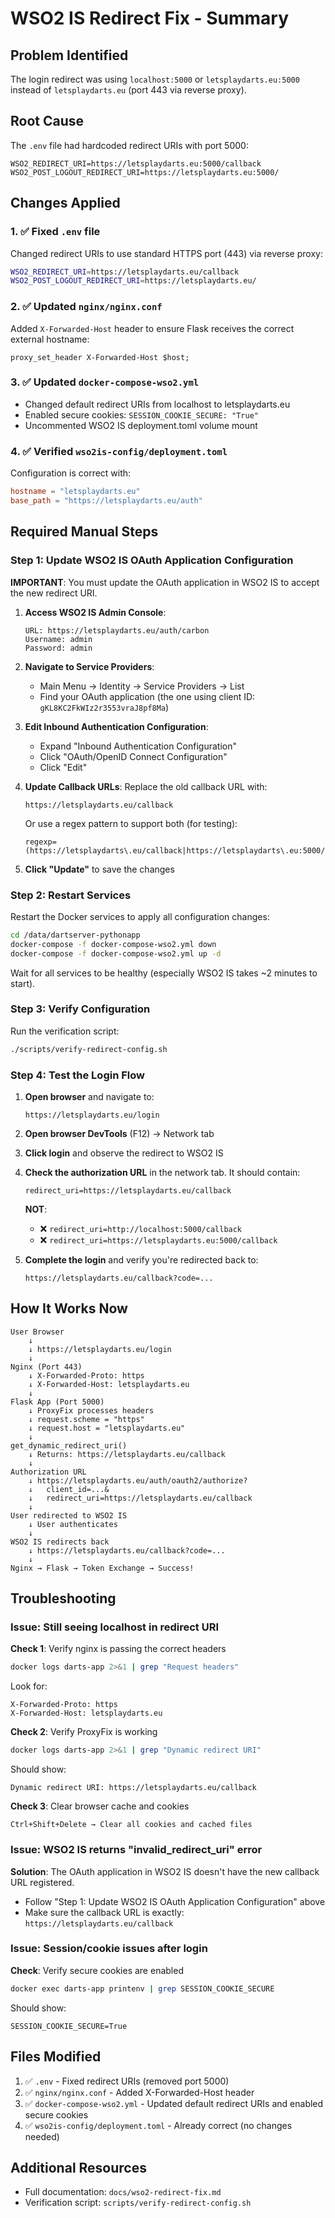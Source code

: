 # WSO2 IS Redirect Fix - Summary

## Problem Identified

The login redirect was using `localhost:5000` or `letsplaydarts.eu:5000` instead of `letsplaydarts.eu` (port 443 via reverse proxy).

## Root Cause

The `.env` file had hardcoded redirect URIs with port 5000:

```
WSO2_REDIRECT_URI=https://letsplaydarts.eu:5000/callback
WSO2_POST_LOGOUT_REDIRECT_URI=https://letsplaydarts.eu:5000/
```

## Changes Applied

### 1. ✅ Fixed `.env` file

Changed redirect URIs to use standard HTTPS port (443) via reverse proxy:

```bash
WSO2_REDIRECT_URI=https://letsplaydarts.eu/callback
WSO2_POST_LOGOUT_REDIRECT_URI=https://letsplaydarts.eu/
```

### 2. ✅ Updated `nginx/nginx.conf`

Added `X-Forwarded-Host` header to ensure Flask receives the correct external hostname:

```nginx
proxy_set_header X-Forwarded-Host $host;
```

### 3. ✅ Updated `docker-compose-wso2.yml`

- Changed default redirect URIs from localhost to letsplaydarts.eu
- Enabled secure cookies: `SESSION_COOKIE_SECURE: "True"`
- Uncommented WSO2 IS deployment.toml volume mount

### 4. ✅ Verified `wso2is-config/deployment.toml`

Configuration is correct with:

```toml
hostname = "letsplaydarts.eu"
base_path = "https://letsplaydarts.eu/auth"
```

## Required Manual Steps

### Step 1: Update WSO2 IS OAuth Application Configuration

**IMPORTANT**: You must update the OAuth application in WSO2 IS to accept the new redirect URI.

1. **Access WSO2 IS Admin Console**:

   ```
   URL: https://letsplaydarts.eu/auth/carbon
   Username: admin
   Password: admin
   ```

2. **Navigate to Service Providers**:
   - Main Menu → Identity → Service Providers → List
   - Find your OAuth application (the one using client ID: `gKL8KC2FkWIz2r3553vraJ8pf8Ma`)

3. **Edit Inbound Authentication Configuration**:
   - Expand "Inbound Authentication Configuration"
   - Click "OAuth/OpenID Connect Configuration"
   - Click "Edit"

4. **Update Callback URLs**:
   Replace the old callback URL with:

   ```
   https://letsplaydarts.eu/callback
   ```

   Or use a regex pattern to support both (for testing):

   ```
   regexp=(https://letsplaydarts\.eu/callback|https://letsplaydarts\.eu:5000/callback)
   ```

5. **Click "Update"** to save the changes

### Step 2: Restart Services

Restart the Docker services to apply all configuration changes:

```bash
cd /data/dartserver-pythonapp
docker-compose -f docker-compose-wso2.yml down
docker-compose -f docker-compose-wso2.yml up -d
```

Wait for all services to be healthy (especially WSO2 IS takes ~2 minutes to start).

### Step 3: Verify Configuration

Run the verification script:

```bash
./scripts/verify-redirect-config.sh
```

### Step 4: Test the Login Flow

1. **Open browser** and navigate to:

   ```
   https://letsplaydarts.eu/login
   ```

2. **Open browser DevTools** (F12) → Network tab

3. **Click login** and observe the redirect to WSO2 IS

4. **Check the authorization URL** in the network tab. It should contain:

   ```
   redirect_uri=https://letsplaydarts.eu/callback
   ```

   **NOT**:
   - ❌ `redirect_uri=http://localhost:5000/callback`
   - ❌ `redirect_uri=https://letsplaydarts.eu:5000/callback`

5. **Complete the login** and verify you're redirected back to:

   ```
   https://letsplaydarts.eu/callback?code=...
   ```

## How It Works Now

```
User Browser
    ↓
    ↓ https://letsplaydarts.eu/login
    ↓
Nginx (Port 443)
    ↓ X-Forwarded-Proto: https
    ↓ X-Forwarded-Host: letsplaydarts.eu
    ↓
Flask App (Port 5000)
    ↓ ProxyFix processes headers
    ↓ request.scheme = "https"
    ↓ request.host = "letsplaydarts.eu"
    ↓
get_dynamic_redirect_uri()
    ↓ Returns: https://letsplaydarts.eu/callback
    ↓
Authorization URL
    ↓ https://letsplaydarts.eu/auth/oauth2/authorize?
    ↓   client_id=...&
    ↓   redirect_uri=https://letsplaydarts.eu/callback
    ↓
User redirected to WSO2 IS
    ↓ User authenticates
    ↓
WSO2 IS redirects back
    ↓ https://letsplaydarts.eu/callback?code=...
    ↓
Nginx → Flask → Token Exchange → Success!
```

## Troubleshooting

### Issue: Still seeing localhost in redirect URI

**Check 1**: Verify nginx is passing the correct headers

```bash
docker logs darts-app 2>&1 | grep "Request headers"
```

Look for:

```
X-Forwarded-Proto: https
X-Forwarded-Host: letsplaydarts.eu
```

**Check 2**: Verify ProxyFix is working

```bash
docker logs darts-app 2>&1 | grep "Dynamic redirect URI"
```

Should show:

```
Dynamic redirect URI: https://letsplaydarts.eu/callback
```

**Check 3**: Clear browser cache and cookies

```
Ctrl+Shift+Delete → Clear all cookies and cached files
```

### Issue: WSO2 IS returns "invalid_redirect_uri" error

**Solution**: The OAuth application in WSO2 IS doesn't have the new callback URL registered.

- Follow "Step 1: Update WSO2 IS OAuth Application Configuration" above
- Make sure the callback URL is exactly: `https://letsplaydarts.eu/callback`

### Issue: Session/cookie issues after login

**Check**: Verify secure cookies are enabled

```bash
docker exec darts-app printenv | grep SESSION_COOKIE_SECURE
```

Should show:

```
SESSION_COOKIE_SECURE=True
```

## Files Modified

1. ✅ `.env` - Fixed redirect URIs (removed port 5000)
2. ✅ `nginx/nginx.conf` - Added X-Forwarded-Host header
3. ✅ `docker-compose-wso2.yml` - Updated default redirect URIs and enabled secure cookies
4. ✅ `wso2is-config/deployment.toml` - Already correct (no changes needed)

## Additional Resources

- Full documentation: `docs/wso2-redirect-fix.md`
- Verification script: `scripts/verify-redirect-config.sh`
